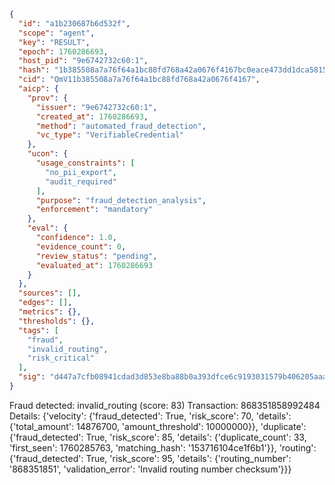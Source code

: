 ```json
{
  "id": "a1b230687b6d532f",
  "scope": "agent",
  "key": "RESULT",
  "epoch": 1760286693,
  "host_pid": "9e6742732c60:1",
  "hash": "1b385508a7a76f64a1bc88fd768a42a0676f4167bc0eace473dd1dca58156fd7",
  "cid": "QmV11b385508a7a76f64a1bc88fd768a42a0676f4167",
  "aicp": {
    "prov": {
      "issuer": "9e6742732c60:1",
      "created_at": 1760286693,
      "method": "automated_fraud_detection",
      "vc_type": "VerifiableCredential"
    },
    "ucon": {
      "usage_constraints": [
        "no_pii_export",
        "audit_required"
      ],
      "purpose": "fraud_detection_analysis",
      "enforcement": "mandatory"
    },
    "eval": {
      "confidence": 1.0,
      "evidence_count": 0,
      "review_status": "pending",
      "evaluated_at": 1760286693
    }
  },
  "sources": [],
  "edges": [],
  "metrics": {},
  "thresholds": {},
  "tags": [
    "fraud",
    "invalid_routing",
    "risk_critical"
  ],
  "sig": "d447a7cfb08941cdad3d853e8ba88b0a393dfce6c9193031579b406205aaa539"
}
```

Fraud detected: invalid_routing (score: 83)
Transaction: 868351858992484
Details: {'velocity': {'fraud_detected': True, 'risk_score': 70, 'details': {'total_amount': 14876700, 'amount_threshold': 10000000}}, 'duplicate': {'fraud_detected': True, 'risk_score': 85, 'details': {'duplicate_count': 33, 'first_seen': 1760285763, 'matching_hash': '153716104ce1f6b1'}}, 'routing': {'fraud_detected': True, 'risk_score': 95, 'details': {'routing_number': '868351851', 'validation_error': 'Invalid routing number checksum'}}}
